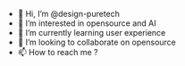 - 👋 Hi, I’m @design-puretech
- 👀 I’m interested in opensource and AI
- 🌱 I’m currently learning user experience
- 💞️ I’m looking to collaborate on opensource
- 📫 How to reach me ?

<!---
design-puretech/design-puretech is a ✨ special ✨ repository because its `README.md` (this file) appears on your GitHub profile.
You can click the Preview link to take a look at your changes.
--->
